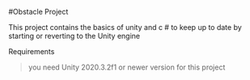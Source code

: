 #Obstacle Project 

This project contains the basics of unity and c # to keep up to date by starting or reverting to the Unity engine

Requirements
> you need Unity 2020.3.2f1 or newer version for this project
